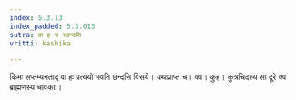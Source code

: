```yaml
---
index: 5.3.13
index_padded: 5.3.013
sutra: वा ह च च्छन्दसि
vritti: kashika

---
```

किमः सप्तम्यनताद् वा हः प्रत्ययो भवति छन्दसि विसये। यथाप्राप्तं च। क्व। कुह। कुत्रचिदस्य सा दूरे क्व ब्राह्मणस्य चावकाः।